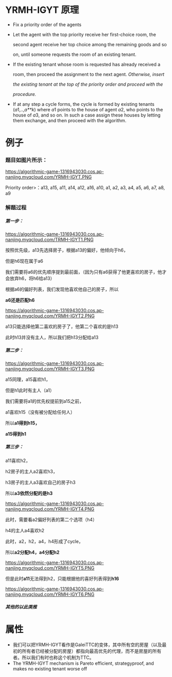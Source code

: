 # YRMH-IGYT 原理

- Fix a priority order of the agents

- Let the agent with the top priority receive her first-choice room, the 

  second agent receive her top choice among the remaining goods and so 

  on, until someone requests the room of an existing tenant.

- If the existing tenant whose room is requested has already received a 

  room, then proceed the assignment to the next agent. *Otherwise, insert* 

  *the existing tenant at the top of the priority order and proceed with the* 

  *procedure.*

- If at any step a cycle forms, the cycle is formed by existing tenants (*a*1,..,*a**k*) where *a*1 points to the house of agent *a*2, who points to the house of *a*3, and so on. In such a case assign these houses by letting them exchange, and then proceed with the algorithm.

# 例子

### 题目如图片所示：

https://algorithmic-game-1316943030.cos.ap-nanjing.myqcloud.com/YRMH-IGYT.PNG

Priority order>：a13, a15, a11, a14, a12, a16, a10, a1, a2, a3, a4, a5, a6, a7, a8, a9

### 解题过程

##### 第一步：

https://algorithmic-game-1316943030.cos.ap-nanjing.myqcloud.com/TRMH-IGYT1.PNG

按照优先级，a13先选择房子，根据a13的偏好，他倾向于h6，

但是h6现在属于a6

我们需要将a6的优先顺序提到最前面，（因为只有a6获得了他更喜欢的房子，他才会放弃h6，将h6给a13）

根据a6的偏好列表，我们发现他喜欢他自己的房子，所以

**a6还是匹配h6**

https://algorithmic-game-1316943030.cos.ap-nanjing.myqcloud.com/YRMH-IGYT2.PNG

a13只能选择他第二喜欢的房子了，他第二个喜欢的是h13

此时h13并没有主人，所以我们把h13分配给a13

##### 第二步：

https://algorithmic-game-1316943030.cos.ap-nanjing.myqcloud.com/YRMH-IGYT3.PNG

a15同理，a15喜欢h1，

但是h1此时有主人（a1）

我们需要将a1的优先权提前到a15之前，

a1喜欢h15（没有被分配给任何人）

所以**a1得到h15，**

**a15得到h1**

##### 第三步：

a11喜欢h2，

h2房子的主人a2喜欢h3，

h3房子的主人a3喜欢自己的房子h3

所以**a3依然分配的是h3**

https://algorithmic-game-1316943030.cos.ap-nanjing.myqcloud.com/YRMH-IGYT4.PNG

此时，需要看a2偏好列表的第二个选项（h4）

h4的主人a4喜欢h2

此时，a2，h2，a4，h4形成了cycle，

所以**a2分配h4，a4分配h2**

https://algorithmic-game-1316943030.cos.ap-nanjing.myqcloud.com/YRMH-IGYT5.PNG

但是此时**a11**无法得到h2，只能根据他的喜好列表得到**h16**

https://algorithmic-game-1316943030.cos.ap-nanjing.myqcloud.com/YRMH-IGYT6.PNG

##### 其他的以此类推

# 属性

- 我们可以把YRMH-IGYT看作是GaleiTTC的变体，其中所有空的房屋（以及最初的所有者已经被分配的房屋）都指向最高优先的代理，而不是房屋的所有者。所以我们有时也称这个机制为TTC。
- The YRMH-IGYT mechanism is Pareto efficient, strategyproof, and makes no existing tenant worse off